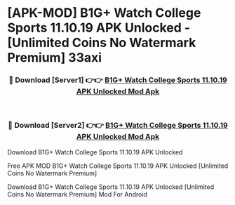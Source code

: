 # [APK-MOD] B1G+  Watch College Sports 11.10.19 APK Unlocked - [Unlimited Coins No Watermark Premium] 33axi



<div align="center">
<h3>🔴 Download [Server1] 👉👉 <a href="https://momento.my/?title=B1G+__Watch_College_Sports_11.10.19_APK_Unlocked">B1G+  Watch College Sports 11.10.19 APK Unlocked Mod Apk</a></h3><br>

<h3>🔴 Download [Server2] 👉👉 <a href="https://momento.my/?title=B1G+__Watch_College_Sports_11.10.19_APK_Unlocked">B1G+  Watch College Sports 11.10.19 APK Unlocked Mod Apk</a></h3>
</div>



Download B1G+  Watch College Sports 11.10.19 APK Unlocked 

Free APK MOD B1G+  Watch College Sports 11.10.19 APK Unlocked [Unlimited Coins No Watermark Premium]

Download B1G+  Watch College Sports 11.10.19 APK Unlocked [Unlimited Coins No Watermark Premium] Mod For Android
